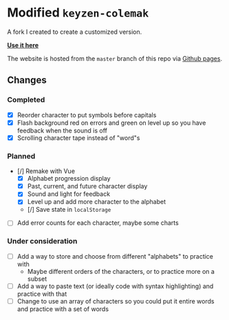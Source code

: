 # Modified `keyzen-colemak`

A fork I created to create a customized version.

**[Use it here](https://joshgrib.github.io/keyzen-colemak/)**

The website is hosted from the `master` branch of this repo via [Github pages](https://pages.github.com/).

## Changes

### Completed

- [x] Reorder character to put symbols before capitals
- [x] Flash background red on errors and green on level up so you have feedback when the sound is off
- [x] Scrolling character tape instead of "word"s

### Planned

- [/] Remake with Vue
    - [x] Alphabet progression display
    - [x] Past, current, and future character display
    - [x] Sound and light for feedback
    - [x] Level up and add more character to the alphabet
    - [/] Save state in `localStorage`
- [ ] Add error counts for each character, maybe some charts

### Under consideration

- [ ] Add a way to store and choose from different "alphabets" to practice with
    - Maybe different orders of the characters, or to practice more on a subset
- [ ] Add a way to paste text (or ideally code with syntax highlighting) and practice with that
- [ ] Change to use an array of characters so you could put it entire words and practice with a set of words
